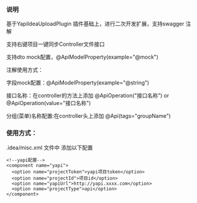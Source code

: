 ### 说明
基于YapiIdeaUploadPlugin 插件基础上，进行二次开发扩展，支持swagger 注解

支持右键项目一键同步Controller文件接口

支持dto mock配置，@ApiModelProperty(example="@mock")

注解使用方式：

字段mock配置：@ApiModelProperty(example="@string")

接口名称：在controller的方法上添加 @ApiOperation("接口名称") or @ApiOperation(value="接口名称")

分组(菜单)名称配置:在controller头上添加 @Api(tags="groupName")

### 使用方式：
.idea/misc.xml 文件中 添加以下配置
````
<!--yapi配置-->
<component name="yapi">
  <option name="projectToken">yapi项目token</option>
  <option name="projectId">项目id</option>
  <option name="yapiUrl">http://yapi.xxxx.com</option>
  <option name="projectType">api</option>
</component>
````